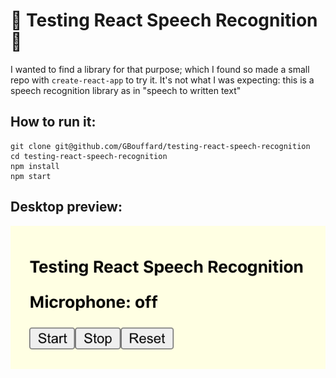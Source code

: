 # :fax: Testing React Speech Recognition :fax:

I wanted to find a library for that purpose; which I found so made a small repo with `create-react-app` to try it.
It's not what I was expecting: this is a speech recognition library as in "speech to written text"

## How to run it:

```
git clone git@github.com/GBouffard/testing-react-speech-recognition
cd testing-react-speech-recognition
npm install
npm start
```

## Desktop preview:

![](public/testing-react-speech-recognition-image.png)

